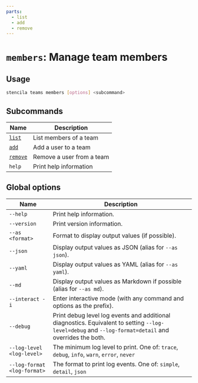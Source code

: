 ```yaml
---
parts:
  - list
  - add
  - remove
---
```



<!-- Generated from doc comments in Rust. Do not edit. -->

# `members`: Manage team members

## Usage

```sh
stencila teams members [options] <subcommand>
```



## Subcommands

| Name | Description |
| --- | --- |
| [`list`](list.md) | List members of a team |
| [`add`](add.md) | Add a user to a team |
| [`remove`](remove.md) | Remove a user from a team |
| `help` | Print help information |



## Global options

| Name | Description |
| --- | --- |
| `--help` | Print help information. |
| `--version` | Print version information. |
| `--as <format>` | Format to display output values (if possible). |
| `--json` | Display output values as JSON (alias for `--as json`). |
| `--yaml` | Display output values as YAML (alias for `--as yaml`). |
| `--md` | Display output values as Markdown if possible (alias for `--as md`). |
| `--interact -i` | Enter interactive mode (with any command and options as the prefix). |
| `--debug` | Print debug level log events and additional diagnostics. Equivalent to setting `--log-level=debug` and `--log-format=detail` and overrides the both. |
| `--log-level <log-level>` | The minimum log level to print. One of: `trace`, `debug`, `info`, `warn`, `error`, `never` |
| `--log-format <log-format>` | The format to print log events. One of: `simple`, `detail`, `json` |